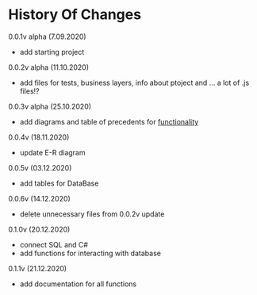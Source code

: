 # History Of Changes

0.0.1v alpha (7.09.2020)
- add starting project

0.0.2v alpha (11.10.2020)
- add files for tests, business layers, info about ptoject and ... a lot of .js files!?

0.0.3v alpha (25.10.2020)
- add diagrams and table of precedents for [functionality](https://github.com/mezidia/hotel-booking#functionality)

0.0.4v (18.11.2020)
- update E-R diagram

0.0.5v (03.12.2020)
- add tables for DataBase

0.0.6v (14.12.2020)
- delete unnecessary files from 0.0.2v update

0.1.0v (20.12.2020)
- connect SQL and C#
- add functions for interacting with database

0.1.1v (21.12.2020)
- add documentation for all functions
